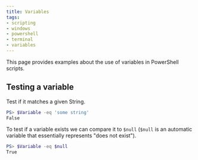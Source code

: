 ```yaml
---
title: Variables
tags:
- scripting
- windows
- powershell
- terminal
- variables
---
```


This page provides examples about the use of variables in PowerShell scripts.
<!--more-->

## Testing a variable

Test if it matches a given String.
```powershell
PS> $Variable -eq 'some string'
False
```

To test if a variable exists we can compare it to `$null` (`$null` is an automatic variable that essentially represents "does not exist").
```powershell
PS> $Variable -eq $null
True
```